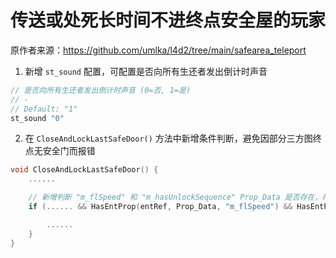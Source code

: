 # 传送或处死长时间不进终点安全屋的玩家



原作者来源：https://github.com/umlka/l4d2/tree/main/safearea_teleport



1. 新增 `st_sound` 配置，可配置是否向所有生还者发出倒计时声音

```c
// 是否向所有生还者发出倒计时声音 (0=否, 1=是)
// -
// Default: "1"
st_sound "0"
```



2. 在 `CloseAndLockLastSafeDoor()` 方法中新增条件判断，避免因部分三方图终点无安全门而报错

```c
void CloseAndLockLastSafeDoor() {
    ......

    // 新增判断 "m_flSpeed" 和 "m_hasUnlockSequence" Prop_Data 是否存在，存在则执行
    if (...... && HasEntProp(entRef, Prop_Data, "m_flSpeed") && HasEntProp(entRef, Prop_Data, "m_hasUnlockSequence")) {

        ......
    }
}
```

